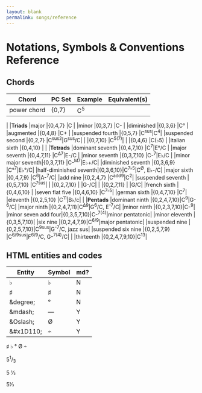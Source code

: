 ```yaml
---
layout: blank
permalink: songs/reference
---
```


Notations, Symbols & Conventions Reference
==========================================

Chords
------

|Chord              |PC Set     |Example    |Equivalent(s)  |
|-------------------|-----------|-----------|---------------|
|power chord        |{0,7}      |C<sup>5</sup>|
|
|**Triads**
|major              |{0,4,7}    |C          |
|minor              |{0,3,7}    |C-         |
|diminished         |{0,3,6}    |C°         |
|augmented          |{0,4,8}    |C+         |
|suspended fourth   |{0,5,7}    |C<sup>sus</sup>|C<sup>4</sup>|
|suspended second   |{0,2,7}    |C<sup>sus2</sup>|G<sup>sus</sup>/C|
|                   |{0,7,10}   |C<sup>5(7)</sup>|
|                   |{0,4,6}    |C(♭5)      |
|italian sixth      |{0,4,10}   |
|
|**Tetrads**
|dominant seventh   |{0,4,7,10} |C<sup>7</sup>|E°/C  |
|major seventh      |{0,4,7,11} |C<sup>Δ7</sup>|E-/C |
|minor seventh      |{0,3,7,10} |C-<sup>7</sup>|E♭/C |
|minor major seventh|{0,3,7,11} |C-<sup>M7</sup>|E♭+/C|
|diminished seventh |{0,3,6,9}  |C°<sup>7</sup>|E♭°/C|
|half-diminished seventh|{0,3,6,10}|C<sup>7♭5</sup>|C<sup>Ø</sup>, E♭-/C|
|major sixth        |{0,4,7,9}  |C<sup>6</sup>|A-<sup>7</sup>/C|
|add nine           |{0,2,4,7}  |C<sup>add9</sup>|C<sup>2</sup>|
|suspended seventh  |{0,5,7,10} |C<sup>7sus</sup>|
|                   |{0,2,7,10} |           |G-/C|
|                   |{0,2,7,11} |           |G/C|
|french sixth       |{0,4,6,10} |
|seven flat five    |{0,4,6,10} |C<sup>7♭5</sup>|
|german sixth       |{0,4,7,10} |C<sup>7</sup>|
|eleventh           |{0,2,5,10} |C<sup>11</sup>|B♭/c|
|
|**Pentads**
|dominant ninth     |{0,2,4,7,10}|C<sup>9</sup>|G-<sup>6</sup>/C|
|major ninth        |{0,2,4,7,11}|C<sup>Δ9</sup>|G<sup>6</sup>/C, E<sup>-7</sup>/C|
|minor ninth        |{0,2,3,7,10}|C-<sup>9</sup>|
|minor seven add four|{0,3,5,7,10}|C-<sup>7(4)</sup>|minor pentatonic|
|minor eleventh     |{0,3,5,7,10}|
|six nine           |{0,2,4,7,9}|C<sup>6/9</sup>|major pentatonic|
|suspended nine     |{0,2,5,7,10}|C<sup>9sus</sup>|G<sup>-7</sup>/C, jazz sus|
|suspended six nine |{0,2,5,7,9} |C<sup>6/9sus</sup>|F<sup>6/9</sup>/C, G-<sup>7(4)</sup>/C|
|
|thirteenth         |{0,2,4,7,9,10}|C<sup>13</sup>|

HTML entities and codes
-----------------------

|Entity         |Symbol|md?|
|---------------|------|---|
|&flat;         |♭     |N  |        
|&sharp;        |♯     |N  |
|&degree;       |°     |N  |
|&amp;mdash;    |&mdash;|Y |
|&amp;Oslash;   |Ø     |Y  |
|&amp;#x1D110;  |𝄐     |Y  |

<p>
&sharp;
&flat;
&deg;
&Oslash;
&#x1D110;
</p>

<p>5<sup>1</sup>/<sub>3</sub></p>
<p>5 1&#x2044;3</p>
<p>5&#x2153;</p>

<!--
|   | 2 | 3 | 4 | 5 | 7 |
|---|---|---|---|---|---|
| 2 | 4 | 5 | 6 | 7 | 9 |
| 3 | 5 | 6 | 7 | 8 | 10|
| 4 | 6 | 7 | 8 | 9 | 11|
| 5 | 7 | 8 | 9 | 10|   |
| 7 | 9 | 10| 11|   |   |

{0,2,4}
{0,2,5}
{0,2,6}
{0,2,7}     suspended, 1st inversion
{0,2,9}
{0,3,5}
{0,3,6}     diminished
{0,3,7}     minor
{0,3,8}     major, 1st inversion
{0,3,10}    
{0,4,6}
{0,4,7}     major
{0,4,8}     augmented
{0,4,9}     minor, 1st inversion
{0,4,11}    
{0,5,7}     suspended
{0,5,8}     minor, 2nd inversion
{0,5,9}     major, 2nd inversion
{0,5,10}    suspended, 2nd inversion
{0,7,9}
{0,7,10}    
{0,7,11}    
-->
